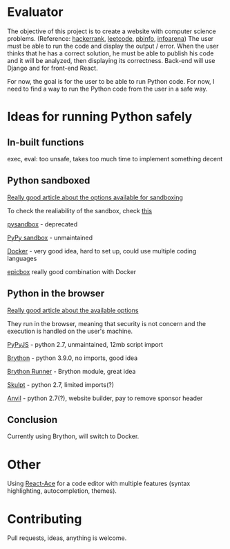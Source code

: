 # Evaluator

The objective of this project is to create a website with computer science problems. (Reference: [hackerrank](https://www.hackerrank.com/), [leetcode](https://leetcode.com/), [pbinfo](https://www.pbinfo.ro/), [infoarena](http://infoarena.ro/))
The user must be able to run the code and display the output / error.
When the user thinks that he has a correct solution, he must be able to publish his code and it will be analyzed, then displaying its correctness.
Back-end will use Django and for front-end React.


For now, the goal is for the user to be able to run Python code.
For now, I need to find a way to run the Python code from the user in a safe way.

# Ideas for running Python safely

## In-built functions
exec, eval: too unsafe, takes too much time to implement something decent

## Python sandboxed
[Really good article about the options available for sandboxing](https://www.software.ac.uk/blog/2017-11-23-executing-python-code-submitted-web-service)

To check the realiability of the sandbox, check [this](https://book.hacktricks.xyz/misc/basic-python/bypass-python-sandboxes)

[pysandbox](https://github.com/vstinner/pysandbox) - deprecated

[PyPy sandbox](https://doc.pypy.org/en/latest/sandbox.html) - unmaintained

[Docker](https://www.docker.com/) - very good idea, hard to set up, could use multiple coding languages

[epicbox](https://pypi.org/project/epicbox/) really good combination with Docker

## Python in the browser
[Really good article about the available options](https://anvil.works/blog/python-in-the-browser-talk)

They run in the browser, meaning that security is not concern and the execution is handled on the user's machine.

[PyPyJS](https://github.com/pypyjs) - python 2.7, unmaintained, 12mb script import

[Brython](https://brython.info/) - python 3.9.0, no imports, good idea

[Brython Runner](https://www.npmjs.com/package/brython-runner) - Brython module, great idea

[Skulpt](http://skulpt.org/) - python 2.7, limited imports(?)

[Anvil](https://anvil.works/) - python 2.7(?), website builder, pay to remove sponsor header

## Conclusion
Currently using Brython, will switch to Docker.

# Other
Using [React-Ace](https://github.com/securingsincity/react-ace/tree/master) for a code editor with multiple features (syntax highlighting, autocompletion, themes).

# Contributing
Pull requests, ideas, anything is welcome.
